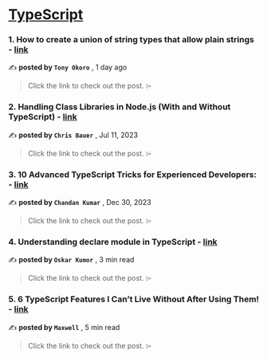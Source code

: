 
<h1><a href=https://medium.com/tag/typescript-tips/recommended target="_blank" rel="noopener noreferrer">TypeScript</a></h1>
<h3>1. How to create a union of string types that allow plain strings - <a href=https://medium.com/@cheezytony1/how-to-create-a-union-of-string-types-that-allow-plain-strings-61ce706e43b5?source=tag_recommended_feed---------0-84----------typescript_tips----------61dd1d48_4235_4785_a16e_e3bb883720b3------- target="_blank" rel="noopener noreferrer">link</a></h3>

✍️ **posted by `Tony Okoro`** <date> , 1 day ago</date>

<blockquote>Click the link to check out the post. ⌲</blockquote>

<h3>2. Handling Class Libraries in Node.js (With and Without TypeScript) - <a href=https://medium.com/better-programming/handling-class-libraries-in-node-js-with-and-without-typescript-39b73b2186b6?source=tag_recommended_feed---------1-107----------typescript_tips----------61dd1d48_4235_4785_a16e_e3bb883720b3------- target="_blank" rel="noopener noreferrer">link</a></h3>

✍️ **posted by `Chris Bauer`** <date> , Jul 11, 2023</date>

<blockquote>Click the link to check out the post. ⌲</blockquote>

<h3>3. 10 Advanced TypeScript Tricks for Experienced Developers: - <a href=https://medium.com/@chandantechie/10-advanced-typescript-tricks-for-experienced-developers-2143e6aa8b38?source=tag_recommended_feed---------2-85----------typescript_tips----------61dd1d48_4235_4785_a16e_e3bb883720b3------- target="_blank" rel="noopener noreferrer">link</a></h3>

✍️ **posted by `Chandan Kumar`** <date> , Dec 30, 2023</date>

<blockquote>Click the link to check out the post. ⌲</blockquote>

<h3>4. Understanding declare module in TypeScript - <a href=https://medium.com/@kumoroskar/understanding-declare-module-in-typescript-3f783c5e9773?source=tag_recommended_feed---------3-84----------typescript_tips----------61dd1d48_4235_4785_a16e_e3bb883720b3------- target="_blank" rel="noopener noreferrer">link</a></h3>

✍️ **posted by `Oskar Kumor`** <date> , 3 min read</date>

<blockquote>Click the link to check out the post. ⌲</blockquote>

<h3>5. 6 TypeScript Features I Can’t Live Without After Using Them! - <a href=https://medium.com/javascript-in-plain-english/6-typescript-features-i-cant-live-without-after-using-them-1d7feab33922?source=tag_recommended_feed---------4-85----------typescript_tips----------61dd1d48_4235_4785_a16e_e3bb883720b3------- target="_blank" rel="noopener noreferrer">link</a></h3>

✍️ **posted by `Maxwell`** <date> , 5 min read</date>

<blockquote>Click the link to check out the post. ⌲</blockquote>

